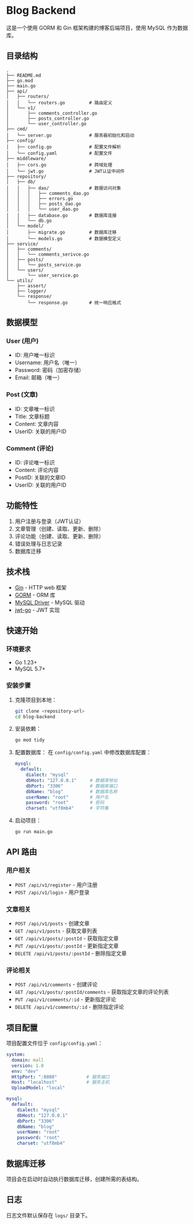 # Blog Backend

这是一个使用 GORM 和 Gin 框架构建的博客后端项目，使用 MySQL 作为数据库。

## 目录结构

```
.
├── README.md
├── go.mod
├── main.go
├── api/
│   ├── routers/
│   │   └── routers.go         # 路由定义
│   └── v1/
│       ├── comments_controller.go
│       ├── posts_controller.go
│       └── user_controller.go
├── cmd/
│   └── server.go              # 服务器初始化和启动
├── config/
│   ├── config.go              # 配置文件解析
│   └── config.yaml            # 配置文件
├── middleware/
│   ├── cors.go                # 跨域处理
│   └── jwt.go                 # JWT认证中间件
├── repository/
│   ├── db/
│   │   ├── dao/               # 数据访问对象
│   │   │   ├── comments_dao.go
│   │   │   ├── errors.go
│   │   │   ├── posts_dao.go
│   │   │   └── user_dao.go
│   │   ├── database.go        # 数据库连接
│   │   └── db.go
│   └── model/
│       ├── migrate.go         # 数据库迁移
│       └── models.go          # 数据模型定义
├── service/
│   ├── comments/
│   │   └── comments_serivce.go
│   ├── posts/
│   │   └── posts_service.go
│   └── users/
│       └── user_service.go
└── utils/
    ├── assert/
    ├── logger/
    └── response/
        └── response.go        # 统一响应格式
```

## 数据模型

### User (用户)
- ID: 用户唯一标识
- Username: 用户名（唯一）
- Password: 密码（加密存储）
- Email: 邮箱（唯一）

### Post (文章)
- ID: 文章唯一标识
- Title: 文章标题
- Content: 文章内容
- UserID: 关联的用户ID

### Comment (评论)
- ID: 评论唯一标识
- Content: 评论内容
- PostID: 关联的文章ID
- UserID: 关联的用户ID

## 功能特性

1. 用户注册与登录（JWT认证）
2. 文章管理（创建、读取、更新、删除）
3. 评论功能（创建、读取、更新、删除）
4. 错误处理与日志记录
5. 数据库迁移

## 技术栈

- [Gin](https://github.com/gin-gonic/gin) - HTTP web 框架
- [GORM](https://gorm.io/) - ORM 库
- [MySQL Driver](https://github.com/go-sql-driver/mysql) - MySQL 驱动
- [jwt-go](https://github.com/dgrijalva/jwt-go) - JWT 实现

## 快速开始

### 环境要求

- Go 1.23+
- MySQL 5.7+

### 安装步骤

1. 克隆项目到本地：
   ```bash
   git clone <repository-url>
   cd blog-backend
   ```

2. 安装依赖：
   ```bash
   go mod tidy
   ```

3. 配置数据库：
   在 `config/config.yaml` 中修改数据库配置：
   ```yaml
   mysql:
     default:
       dialect: "mysql"
       dbHost: "127.0.0.1"     # 数据库地址
       dbPort: "3306"          # 数据库端口
       dbName: "blog"          # 数据库名称
       userName: "root"        # 用户名
       password: "root"        # 密码
       charset: "utf8mb4"      # 字符集
   ```

4. 启动项目：
   ```bash
   go run main.go
   ```

## API 路由

### 用户相关
- `POST /api/v1/register` - 用户注册
- `POST /api/v1/login` - 用户登录

### 文章相关
- `POST /api/v1/posts` - 创建文章
- `GET /api/v1/posts` - 获取文章列表
- `GET /api/v1/posts/:postId` - 获取指定文章
- `PUT /api/v1/posts/:postId` - 更新指定文章
- `DELETE /api/v1/posts/:postId` - 删除指定文章

### 评论相关
- `POST /api/v1/comments` - 创建评论
- `GET /api/v1/posts/:postId/comments` - 获取指定文章的评论列表
- `PUT /api/v1/comments/:id` - 更新指定评论
- `DELETE /api/v1/comments/:id` - 删除指定评论

## 项目配置

项目配置文件位于 `config/config.yaml`：

```yaml
system:
  domain: mall
  version: 1.0
  env: "dev"
  HttpPort: ":8080"           # 服务端口
  Host: "localhost"           # 服务主机
  UploadModel: "local"

mysql:
  default:
    dialect: "mysql"
    dbHost: "127.0.0.1"
    dbPort: "3306"
    dbName: "blog"
    userName: "root"
    password: "root"
    charset: "utf8mb4"
```

## 数据库迁移

项目会在启动时自动执行数据库迁移，创建所需的表结构。

## 日志

日志文件默认保存在 `logs/` 目录下。